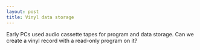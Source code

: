 ```yaml
---
layout: post
title: Vinyl data storage
---
```

Early PCs used audio cassette tapes for program and data storage.
Can we create a vinyl record with a read-only program on it?
